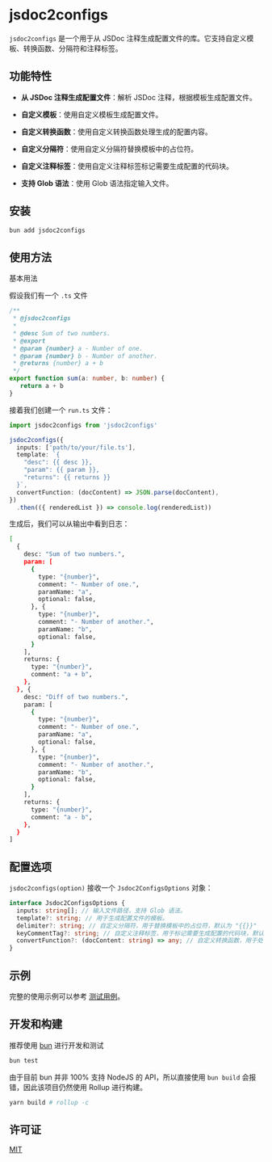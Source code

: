 # jsdoc2configs
`jsdoc2configs` 是一个用于从 JSDoc 注释生成配置文件的库。它支持自定义模板、转换函数、分隔符和注释标签。

## 功能特性
- **从 JSDoc 注释生成配置文件**：解析 JSDoc 注释，根据模板生成配置文件。

- **自定义模板**：使用自定义模板生成配置文件。

- **自定义转换函数**：使用自定义转换函数处理生成的配置内容。

- **自定义分隔符**：使用自定义分隔符替换模板中的占位符。

- **自定义注释标签**：使用自定义注释标签标记需要生成配置的代码块。

- **支持 Glob 语法**：使用 Glob 语法指定输入文件。

## 安装
```bash
bun add jsdoc2configs
```

## 使用方法
基本用法

假设我们有一个 `.ts` 文件

```ts
/**
 * @jsdoc2configs
 * 
 * @desc Sum of two numbers.
 * @export
 * @param {number} a - Number of one.
 * @param {number} b - Number of another.
 * @returns {number} a + b
 */
export function sum(a: number, b: number) {
   return a + b
}
```

接着我们创建一个 `run.ts` 文件： 

```ts
import jsdoc2configs from 'jsdoc2configs'

jsdoc2configs({
  inputs: ['path/to/your/file.ts'],
  template: `{
    "desc": {{ desc }},
    "param": {{ param }},
    "returns": {{ returns }}
  }`,
  convertFunction: (docContent) => JSON.parse(docContent),
})
  .then(({ renderedList }) => console.log(renderedList))
```

生成后，我们可以从输出中看到日志：

```bash
[
  {
    desc: "Sum of two numbers.",
    param: [
      {
        type: "{number}",
        comment: "- Number of one.",
        paramName: "a",
        optional: false,
      }, {
        type: "{number}",
        comment: "- Number of another.",
        paramName: "b",
        optional: false,
      }
    ],
    returns: {
      type: "{number}",
      comment: "a + b",
    },
  }, {
    desc: "Diff of two numbers.",
    param: [
      {
        type: "{number}",
        comment: "- Number of one.",
        paramName: "a",
        optional: false,
      }, {
        type: "{number}",
        comment: "- Number of another.",
        paramName: "b",
        optional: false,
      }
    ],
    returns: {
      type: "{number}",
      comment: "a - b",
    },
  }
]
```

## 配置选项

`jsdoc2configs(option)` 接收一个 `Jsdoc2ConfigsOptions` 对象：

```ts
interface Jsdoc2ConfigsOptions {
  inputs: string[]; // 输入文件路径，支持 Glob 语法。
  template?: string; // 用于生成配置文件的模板。
  delimiter?: string; // 自定义分隔符，用于替换模板中的占位符，默认为 "{{}}"
  keyCommentTag?: string; // 自定义注释标签，用于标记需要生成配置的代码块，默认为 "jsdoc2configs"
  convertFunction?: (docContent: string) => any; // 自定义转换函数，用于处理生成的配置内容。
}

```

## 示例
完整的使用示例可以参考 [测试用例](./test/index.spec.ts)。

## 开发和构建
推荐使用 [bun](https://bun.sh/) 进行开发和测试

```bash
bun test
```

由于目前 bun 并非 100% 支持 NodeJS 的 API，所以直接使用 `bun build` 会报错，因此该项目仍然使用 Rollup 进行构建。

```bash
yarn build # rollup -c
```

## 许可证
[MIT](./LICENSE)
